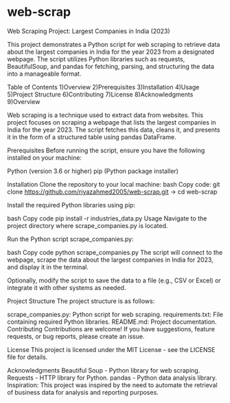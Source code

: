 # web-scrap
Web Scraping Project: Largest Companies in India (2023)

This project demonstrates a Python script for web scraping to retrieve data about the largest companies in India for the year 2023 from a designated webpage. The script utilizes Python libraries such as requests, BeautifulSoup, and pandas for fetching, parsing, and structuring the data into a manageable format.

Table of Contents
1)Overview
2)Prerequisites
3)Installation
4)Usage
5)Project Structure
6)Contributing
7)License
8)Acknowledgments
9)Overview

Web scraping is a technique used to extract data from websites. This project focuses on scraping a webpage that lists the largest companies in India for the year 2023. The script fetches this data, cleans it, and presents it in the form of a structured table using pandas DataFrame.

Prerequisites
Before running the script, ensure you have the following installed on your machine:

Python (version 3.6 or higher)
pip (Python package installer)

Installation
Clone the repository to your local machine:
bash
Copy code:  git clone https://github.com/riyazahmed2005/web-scrap.git
-> cd web-scrap

Install the required Python libraries using pip:

bash
Copy code
pip install -r industries_data.py
Usage
Navigate to the project directory where scrape_companies.py is located.

Run the Python script scrape_companies.py:

bash
Copy code
python scrape_companies.py
The script will connect to the webpage, scrape the data about the largest companies in India for 2023, and display it in the terminal.

Optionally, modify the script to save the data to a file (e.g., CSV or Excel) or integrate it with other systems as needed.

Project Structure
The project structure is as follows:

scrape_companies.py: Python script for web scraping.
requirements.txt: File containing required Python libraries.
README.md: Project documentation.
Contributing
Contributions are welcome! If you have suggestions, feature requests, or bug reports, please create an issue.

License
This project is licensed under the MIT License - see the LICENSE file for details.

Acknowledgments
Beautiful Soup - Python library for web scraping.
Requests - HTTP library for Python.
pandas - Python data analysis library.
Inspiration: This project was inspired by the need to automate the retrieval of business data for analysis and reporting purposes.
